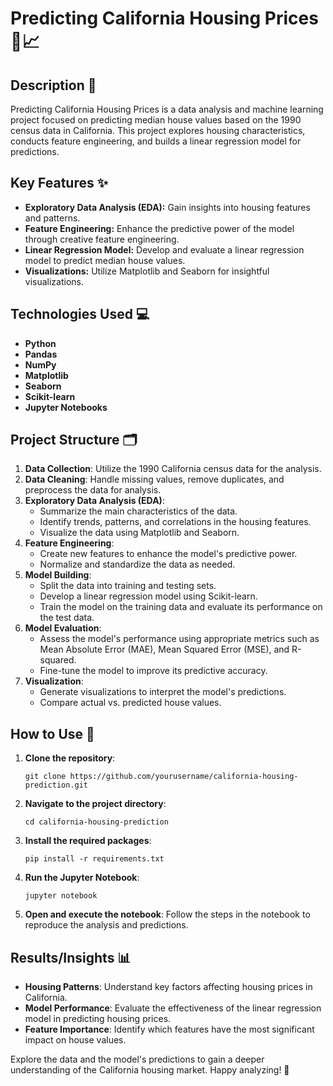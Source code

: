 # Predicting California Housing Prices 🏡📈

## Description 📝

Predicting California Housing Prices is a data analysis and machine learning project focused on predicting median house values based on the 1990 census data in California. This project explores housing characteristics, conducts feature engineering, and builds a linear regression model for predictions.

## Key Features ✨

- **Exploratory Data Analysis (EDA):** Gain insights into housing features and patterns.
- **Feature Engineering:** Enhance the predictive power of the model through creative feature engineering.
- **Linear Regression Model:** Develop and evaluate a linear regression model to predict median house values.
- **Visualizations:** Utilize Matplotlib and Seaborn for insightful visualizations.

## Technologies Used 💻

- **Python**
- **Pandas**
- **NumPy**
- **Matplotlib**
- **Seaborn**
- **Scikit-learn**
- **Jupyter Notebooks**

## Project Structure 🗂️

1. **Data Collection**: Utilize the 1990 California census data for the analysis.
2. **Data Cleaning**: Handle missing values, remove duplicates, and preprocess the data for analysis.
3. **Exploratory Data Analysis (EDA)**: 
   - Summarize the main characteristics of the data.
   - Identify trends, patterns, and correlations in the housing features.
   - Visualize the data using Matplotlib and Seaborn.
4. **Feature Engineering**: 
   - Create new features to enhance the model's predictive power.
   - Normalize and standardize the data as needed.
5. **Model Building**: 
   - Split the data into training and testing sets.
   - Develop a linear regression model using Scikit-learn.
   - Train the model on the training data and evaluate its performance on the test data.
6. **Model Evaluation**: 
   - Assess the model's performance using appropriate metrics such as Mean Absolute Error (MAE), Mean Squared Error (MSE), and R-squared.
   - Fine-tune the model to improve its predictive accuracy.
7. **Visualization**: 
   - Generate visualizations to interpret the model's predictions.
   - Compare actual vs. predicted house values.

## How to Use 🧭

1. **Clone the repository**:
   ```
   git clone https://github.com/yourusername/california-housing-prediction.git
   ```
2. **Navigate to the project directory**:
   ```
   cd california-housing-prediction
   ```
3. **Install the required packages**:
   ```
   pip install -r requirements.txt
   ```
4. **Run the Jupyter Notebook**:
   ```
   jupyter notebook
   ```
5. **Open and execute the notebook**: Follow the steps in the notebook to reproduce the analysis and predictions.

## Results/Insights 📊

- **Housing Patterns**: Understand key factors affecting housing prices in California.
- **Model Performance**: Evaluate the effectiveness of the linear regression model in predicting housing prices.
- **Feature Importance**: Identify which features have the most significant impact on house values.

Explore the data and the model's predictions to gain a deeper understanding of the California housing market. Happy analyzing! 🚀

